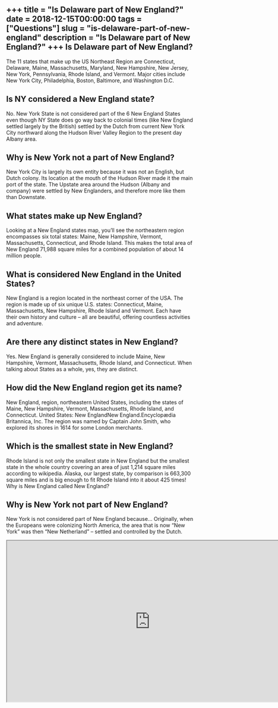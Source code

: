 +++
title = "Is Delaware part of New England?"
date = 2018-12-15T00:00:00
tags = ["Questions"]
slug = "is-delaware-part-of-new-england"
description = "Is Delaware part of New England?"
+++
Is Delaware part of New England?
--------------------------------

The 11 states that make up the US Northeast Region are Connecticut, Delaware, Maine, Massachusetts, Maryland, New Hampshire, New Jersey, New York, Pennsylvania, Rhode Island, and Vermont. Major cities include New York City, Philadelphia, Boston, Baltimore, and Washington D.C.

Is NY considered a New England state?
-------------------------------------

No. New York State is not considered part of the 6 New England States even though NY State does go way back to colonial times (like New England settled largely by the British) settled by the Dutch from current New York City northward along the Hudson River Valley Region to the present day Albany area.

Why is New York not a part of New England?
------------------------------------------

New York City is largely its own entity because it was not an English, but Dutch colony. Its location at the mouth of the Hudson River made it the main port of the state. The Upstate area around the Hudson (Albany and company) were settled by New Englanders, and therefore more like them than Downstate.

What states make up New England?
--------------------------------

Looking at a New England states map, you’ll see the northeastern region encompasses six total states: Maine, New Hampshire, Vermont, Massachusetts, Connecticut, and Rhode Island. This makes the total area of New England 71,988 square miles for a combined population of about 14 million people.

What is considered New England in the United States?
----------------------------------------------------

New England is a region located in the northeast corner of the USA. The region is made up of six unique U.S. states: Connecticut, Maine, Massachusetts, New Hampshire, Rhode Island and Vermont. Each have their own history and culture – all are beautiful, offering countless activities and adventure.

Are there any distinct states in New England?
---------------------------------------------

Yes. New England is generally considered to include Maine, New Hampshire, Vermont, Massachusetts, Rhode Island, and Connecticut. When talking about States as a whole, yes, they are distinct.

How did the New England region get its name?
--------------------------------------------

New England, region, northeastern United States, including the states of Maine, New Hampshire, Vermont, Massachusetts, Rhode Island, and Connecticut. United States: New EnglandNew England.Encyclopædia Britannica, Inc. The region was named by Captain John Smith, who explored its shores in 1614 for some London merchants.

Which is the smallest state in New England?
-------------------------------------------

Rhode Island is not only the smallest state in New England but the smallest state in the whole country covering an area of just 1,214 square miles according to wikipedia. Alaska, our largest state, by comparison is 663,300 square miles and is big enough to fit Rhode Island into it about 425 times! Why is New England called New England?

Why is New York not part of New England?
----------------------------------------

New York is not considered part of New England because… Originally, when the Europeans were colonizing North America, the area that is now “New York” was then “New Netherland” – settled and controlled by the Dutch.

<iframe allow="accelerometer; autoplay; clipboard-write; encrypted-media; gyroscope; picture-in-picture" allowfullscreen="" class="__youtube_prefs__  epyt-is-override  no-lazyload" data-no-lazy="1" data-origheight="433" data-origwidth="770" data-skipgform_ajax_framebjll="" height="433" id="_ytid_38908" loading="lazy" src="https://www.youtube.com/embed/i8-eoalNzFM?enablejsapi=1&autoplay=0&cc_load_policy=0&cc_lang_pref=&iv_load_policy=1&loop=0&modestbranding=0&rel=1&fs=1&playsinline=0&autohide=2&theme=dark&color=red&controls=1&" title="YouTube player" width="770"></iframe>